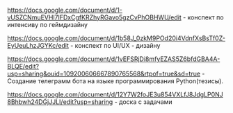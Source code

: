 https://docs.google.com/document/d/1-vUSZCNmuEVHl7IFDxCgfKRZhyRGavo5gzCvPhOBHWU/edit - конспект по интенсиву по геймдизайну 

https://docs.google.com/document/d/1b58J_0zkM9POd20i4VdnfXsBsTf0Z-EyUeuLhzJGYKc/edit - конспект по UI/UX - дизайну

https://docs.google.com/document/d/1vEFSRjDi8mfyEZAS5Z6bfdGBA4A-BLQE/edit?usp=sharing&ouid=109200606667890765568&rtpof=true&sd=true - Создание телеграмм бота на языке программирования Python(тезисы).

https://docs.google.com/document/d/12Y7W2foJE3u854VXLfJ8JdgLP0NJ8Bhbwh24DGjJJLI/edit?usp=sharing - доска с задачами
